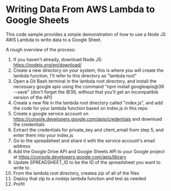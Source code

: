 # Writing Data From AWS Lambda to Google Sheets

This code sample provides a simple demonstration of how to use a Node JS AWS Lambda to write data to a Google Sheet.

A rough overview of the process:

1. If you haven't already, download Node JS: https://nodejs.org/en/download/
2. Create a new directory on your system, this is where you will create the lambda function, I'll refer to this directory as "lambda root"
3. Open a Git Bash terminal in the lambda root directory, and install the necessary google apis using the command "npm install googleapis@39 --save" (don't forget the @39, without that you'll get an incompatible version of the API)
4. Create a new file in the lambda root directory called "index.js", and add the code for your lambda function based on index.js in this repo
5. Create a google service account on https://console.developers.google.com/apis/credentials and download the credentials
6. Extract the credentials for private_key and client_email from step 5, and enter them into your index.js
7. Go to the spreadsheet and share it with the service account's email address
8. Add the Google Drive API and Google Sheets API to your Google project at https://console.developers.google.com/apis/library
9. Update SPREADSHEET_ID to be the ID of the spreadsheet you want to write to
10. From the lambda root directory, createa zip of all of the files
11. Deploy that zip to a nodejs lambda function and test as needed
12. Profit
